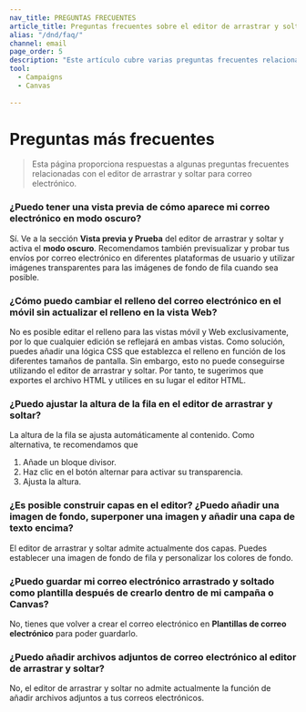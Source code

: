 ```yaml
---
nav_title: PREGUNTAS FRECUENTES
article_title: Preguntas frecuentes sobre el editor de arrastrar y soltar
alias: "/dnd/faq/"
channel: email
page_order: 5
description: "Este artículo cubre varias preguntas frecuentes relacionadas con el editor de arrastrar y soltar."
tool: 
  - Campaigns
  - Canvas
  
---
```


# Preguntas más frecuentes

> Esta página proporciona respuestas a algunas preguntas frecuentes relacionadas con el editor de arrastrar y soltar para correo electrónico.

### ¿Puedo tener una vista previa de cómo aparece mi correo electrónico en modo oscuro?

Sí. Ve a la sección **Vista previa y Prueba** del editor de arrastrar y soltar y activa el **modo oscuro**. Recomendamos también previsualizar y probar tus envíos por correo electrónico en diferentes plataformas de usuario y utilizar imágenes transparentes para las imágenes de fondo de fila cuando sea posible. 

### ¿Cómo puedo cambiar el relleno del correo electrónico en el móvil sin actualizar el relleno en la vista Web?

No es posible editar el relleno para las vistas móvil y Web exclusivamente, por lo que cualquier edición se reflejará en ambas vistas. Como solución, puedes añadir una lógica CSS que establezca el relleno en función de los diferentes tamaños de pantalla. Sin embargo, esto no puede conseguirse utilizando el editor de arrastrar y soltar. Por tanto, te sugerimos que exportes el archivo HTML y utilices en su lugar el editor HTML.

### ¿Puedo ajustar la altura de la fila en el editor de arrastrar y soltar?

La altura de la fila se ajusta automáticamente al contenido. Como alternativa, te recomendamos que
1. Añade un bloque divisor.
2. Haz clic en el botón alternar para activar su transparencia.
3. Ajusta la altura.

### ¿Es posible construir capas en el editor? ¿Puedo añadir una imagen de fondo, superponer una imagen y añadir una capa de texto encima?

El editor de arrastrar y soltar admite actualmente dos capas. Puedes establecer una imagen de fondo de fila y personalizar los colores de fondo.

### ¿Puedo guardar mi correo electrónico arrastrado y soltado como plantilla después de crearlo dentro de mi campaña o Canvas?

No, tienes que volver a crear el correo electrónico en **Plantillas de correo electrónico** para poder guardarlo.

### ¿Puedo añadir archivos adjuntos de correo electrónico al editor de arrastrar y soltar?

No, el editor de arrastrar y soltar no admite actualmente la función de añadir archivos adjuntos a tus correos electrónicos.
